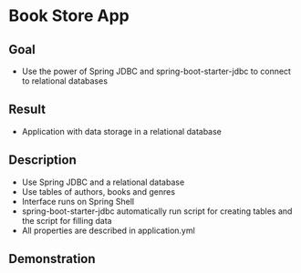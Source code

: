 # Book Store App

## Goal
- Use the power of Spring JDBC and spring-boot-starter-jdbc to connect to relational databases

## Result
- Application with data storage in a relational database

## Description
- Use Spring JDBC and a relational database
- Use tables of authors, books and genres
- Interface runs on Spring Shell
- spring-boot-starter-jdbc automatically run script for creating tables and the script for filling data
- All properties are described in application.yml

## Demonstration